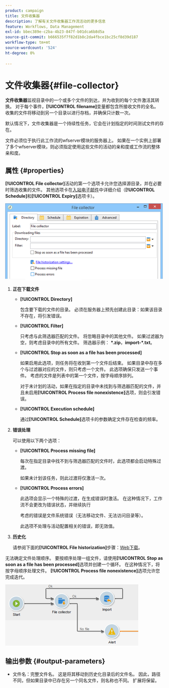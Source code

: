 ```yaml
---
product: campaign
title: 文件收集器
description: 了解有关文件收集器工作流活动的更多信息
feature: Workflows, Data Management
exl-id: bbec389e-c2ba-4b23-847f-b01dca6b8d5a
source-git-commit: b666535f7f82d1b8c2da4fbce1bc25cf8d39d187
workflow-type: tm+mt
source-wordcount: '524'
ht-degree: 0%

---
```


# 文件收集器{#file-collector}



**文件收集器**&#x200B;监视目录中的一个或多个文件的到达，并为收到的每个文件激活其转换。 对于每个事件，**[!UICONTROL filename]**&#x200B;变量都包含所接收文件的全名。 收集的文件将移动到另一个目录以进行存档，并确保只计数一次。

默认情况下，文件收集器是一个持续性任务，它会在计划指定的时间测试文件的存在。

文件必须位于执行此工作流的wfserver模块的服务器上。 如果在一个实例上部署了多个wfserver模块，则必须指定使用这些文件的活动的亲和度或工作流的整体亲和度。

## 属性 {#properties}

**[!UICONTROL File collector]**&#x200B;活动的第一个选项卡允许您选择源目录，并在必要时筛选收集的文件。 其他选项卡在[入站电子邮件](inbound-emails.md)中详细介绍（**[!UICONTROL Schedule]**&#x200B;和&#x200B;**[!UICONTROL Expiry]**&#x200B;选项卡）。

![](assets/file_collect_edit.png)

1. **正在下载文件**

   * **[!UICONTROL Directory]**

     包含要下载的文件的目录。 必须在服务器上预先创建此目录：如果该目录不存在，将引发错误。

   * **[!UICONTROL Filter]**

     只考虑与此筛选器匹配的文件。 将忽略目录中的其他文件。 如果过滤器为空，则考虑目录中的所有文件。 筛选器示例： **&#42;.zip**，**import-&#42;.txt**。

   * **[!UICONTROL Stop as soon as a file has been processed]**

     如果启用此选项，则任务将在收到第一个文件后结束。 如果目录中存在多个与过滤器对应的文件，则只考虑一个文件。 此选项确保只发送一个事件。 考虑的文件是列表中的第一个文件，按字母顺序排列。

     对于未计划的活动，如果在指定的目录中未找到与筛选器匹配的文件，并且未启用&#x200B;**[!UICONTROL Process file nonexistence]**&#x200B;选项，则会引发错误。

   * **[!UICONTROL Execution schedule]**

     通过&#x200B;**[!UICONTROL Schedule]**&#x200B;选项卡的参数确定文件存在检查的频率。

1. **错误处理**

   可以使用以下两个选项：

   * **[!UICONTROL Process missing file]**

     每次在指定目录中找不到与筛选器匹配的文件时，此选项都会启动特殊过渡。

     如果未计划该任务，则此过渡将仅激活一次。

   * **[!UICONTROL Process errors]**

     此选项会显示一个特殊的过渡，在生成错误时激活。 在这种情况下，工作流不会更改为错误状态，并继续执行

     考虑的错误是文件系统错误（无法移动文件、无法访问目录等）。

     此选项不处理与活动配置相关的错误，即无效值。

1. **历史化**

   请参阅下面的&#x200B;**[!UICONTROL File historization]**&#x200B;步骤：[Web下载](web-download.md)。

无法确定文件处理顺序。 要按顺序处理一组文件，请使用&#x200B;**[!UICONTROL Stop as soon as a file has been processed]**&#x200B;选项并创建一个循环。 在这种情况下，将按字母顺序处理文件。 **[!UICONTROL Process file nonexistence]**&#x200B;选项允许您完成迭代。

![](assets/file_collect_loop.png)

## 输出参数 {#output-parameters}

* 文件名：完整文件名。 这是将其移动到历史化目录后的文件名。 因此，路径不同，但如果目录中已存在另一个同名文件，则名称也不同。 扩展将保留。
